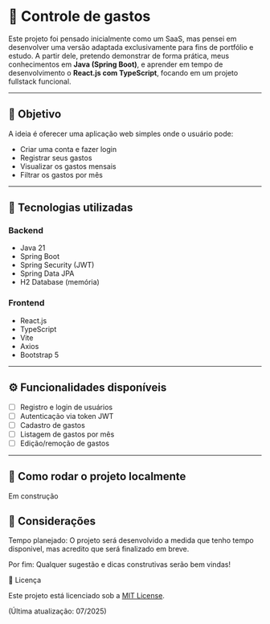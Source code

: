 # 💸 Controle de gastos

Este projeto foi pensado inicialmente como um SaaS, mas pensei em desenvolver uma versão adaptada exclusivamente para fins de portfólio e estudo. A partir dele, pretendo demonstrar de forma prática, meus conhecimentos em **Java (Spring Boot)**, e aprender em tempo de desenvolvimento o  **React.js com TypeScript**, focando em um projeto fullstack funcional.

---

## 🧠 Objetivo

A ideia é oferecer uma aplicação web simples onde o usuário pode:
- Criar uma conta e fazer login
- Registrar seus gastos
- Visualizar os gastos mensais
- Filtrar os gastos por mês

---

## 🧰 Tecnologias utilizadas

### Backend
- Java 21
- Spring Boot
- Spring Security (JWT)
- Spring Data JPA
- H2 Database (memória)

### Frontend
- React.js
- TypeScript
- Vite
- Axios
- Bootstrap 5

---

## ⚙️ Funcionalidades disponíveis

- [ ] Registro e login de usuários
- [ ] Autenticação via token JWT
- [ ] Cadastro de gastos
- [ ] Listagem de gastos por mês
- [ ] Edição/remoção de gastos

---

## 🧪 Como rodar o projeto localmente

Em construção

## 📌 Considerações

Tempo planejado: O projeto será desenvolvido a medida que tenho tempo disponivel, mas acredito que será finalizado em breve.

Por fim: Qualquer sugestão e dicas construtivas serão bem vindas!

📄 Licença

Este projeto está licenciado sob a [MIT License](https://github.com/DjalmaXavier/expense-project/blob/main/LICENSE).

(Última atualização: 07/2025)

